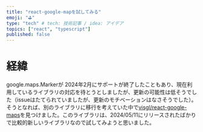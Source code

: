 ```yaml
---
title: "react-google-mapを試してみる"
emoji: "⛳"
type: "tech" # tech: 技術記事 / idea: アイデア
topics: ["react", "typescript"]
published: false
---
```


# 経緯
google.maps.Markerが 2024年2月にサポートが終了したこともあり、現在利用しているライブラリの対応を待とうとしましたが、更新の可能性は低そうでした（issueはたてられていましたが、更新のモチベーションはなさそうでした）。
そうとなれば、別のライブラリに移行を考えていた中で[visgl/react-google-maps](https://github.com/visgl/react-google-maps)を見つけました。このライブラリは、2024/05/11にリリースされたばかりで比較的新しいライブラリなので試してみようと思いました。





